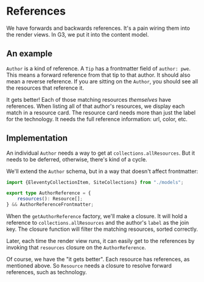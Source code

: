 # References

We have forwards and backwards references.
It's a pain wiring them into the render views.
In G3, we put it into the content model.

## An example

`Author` is a kind of reference.
A `Tip` has a frontmatter field of `author: pwe`.
This means a forward reference from that tip to that author.
It should also mean a reverse reference.
If you are sitting on the `Author`, you should see all the resources that reference it.

It gets better!
Each of those matching resources *themselves* have references.
When listing all of that author's resources, we display each match in a resource card.
The resource card needs more than just the label for the technology.
It needs the full reference information: url, color, etc.

## Implementation

An individual `Author` needs a way to get at `collections.allResources`.
But it needs to be deferred, otherwise, there's kind of a cycle.

We'll extend the `Author` schema, but in a way that doesn't affect frontmatter:

```typescript
import {EleventyCollectionItem, SiteCollections} from "./models";

export type AuthorReference = {
    resources(): Resource[];
} && AuthorReferenceFrontmatter;
```

When the `getAuthorReference` factory, we'll make a closure.
It will hold a reference to `collections.allResources` and the author's `label` as the join key.
The closure function will filter the matching resources, sorted correctly.

Later, each time the render view runs, it can easily get to the references by invoking that `resources` closure on the `AuthorReference`.

Of course, we have the "it gets better".
Each resource has references, as mentioned above.
So `Resource` needs a closure to resolve forward references, such as technology.